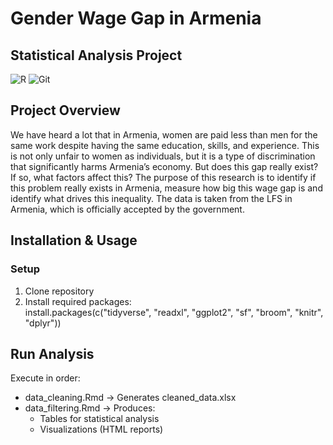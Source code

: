 # Gender Wage Gap in Armenia
## Statistical Analysis Project

![R](https://img.shields.io/badge/R-276DC3?style=for-the-badge&logo=r&logoColor=white)
![Git](https://img.shields.io/badge/Git-F05032?style=for-the-badge&logo=git&logoColor=white)

## Project Overview
We have heard a lot that in Armenia, women are paid less than men for
the same work despite having the same education, skills, and experience. This
is not only unfair to women as individuals, but it is a type of discrimination
that significantly harms Armenia’s economy. But does this gap really exist? If
so, what factors affect this? The purpose of this research is to identify if this
problem really exists in Armenia, measure how big this wage gap is and identify
what drives this inequality. The data is taken from the LFS in Armenia, which
is officially accepted by the government. 



## Installation & Usage
### Setup
1. Clone repository
2. Install required packages:  
      install.packages(c("tidyverse", "readxl", "ggplot2", "sf", "broom", "knitr", "dplyr"))
## Run Analysis
Execute in order:
- data_cleaning.Rmd → Generates cleaned_data.xlsx
- data_filtering.Rmd → Produces:  
    - Tables for statistical analysis
    - Visualizations (HTML reports)
